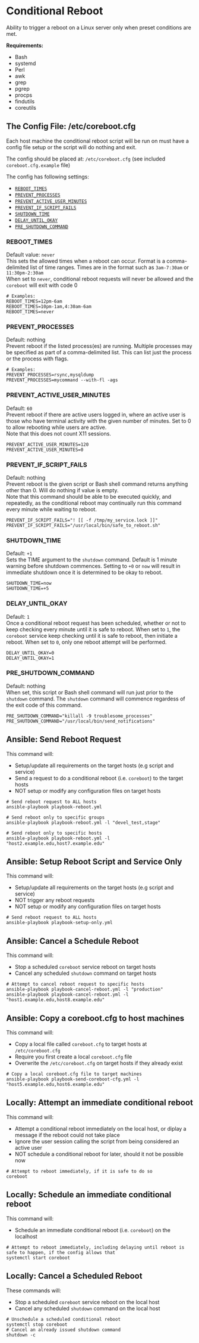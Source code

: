 Conditional Reboot
==================
Ability to trigger a reboot on a Linux server only when preset conditions are met.  

**Requirements:**  
 - Bash
 - systemd
 - Perl
 - awk
 - grep
 - pgrep
 - procps
 - findutils
 - coreutils

## The Config File: /etc/coreboot.cfg
Each host machine the conditional reboot script will be run on must have a config file setup
or the script will do nothing and exit.  

The config should be placed at: `/etc/coreboot.cfg` (see included `coreboot.cfg.example` file)  

The config has following settings:  
 * [`REBOOT_TIMES`](#reboot_times)
 * [`PREVENT_PROCESSES`](#prevent_processes)
 * [`PREVENT_ACTIVE_USER_MINUTES`](#prevent_active_user_minutes)
 * [`PREVENT_IF_SCRIPT_FAILS`](#prevent_if_script-fails)
 * [`SHUTDOWN_TIME`](#shutdown_time)
 * [`DELAY_UNTIL_OKAY`](#delay_until_okay)
 * [`PRE_SHUTDOWN_COMMAND`](#pre_shutdown_command)

### REBOOT_TIMES
Default value: `never`  
This sets the allowed times when a reboot can occur. Format is a comma-delimited list
of time ranges. Times are in the format such as `3am-7:30am` or `11:30pm-2:30am`  
When set to `never`, conditional reboot requests will never be allowed and the `coreboot` will exit with code 0  
```
# Examples:
REBOOT_TIMES=12pm-6am
REBOOT_TIMES=10pm-1am,4:30am-6am
REBOOT_TIMES=never
```

### PREVENT_PROCESSES
Default: nothing  
Prevent reboot if the listed process(es) are running. Multiple processes may be specified as part
of a comma-delimited list. This can list just the process or the process with flags.  
```
# Examples:
PREVENT_PROCESSES=rsync,mysqldump
PREVENT_PROCESSES=mycommand --with-fl -ags
```

### PREVENT_ACTIVE_USER_MINUTES
Default: `60`  
Prevent reboot if there are active users logged in, where an active user is those who have terminal
activity with the given number of minutes. Set to 0 to allow rebooting while users are active.  
Note that this does not count X11 sessions.  
```
PREVENT_ACTIVE_USER_MINUTES=120
PREVENT_ACTIVE_USER_MINUTES=0
```

### PREVENT_IF_SCRIPT_FAILS
Default: nothing  
Prevent reboot is the given script or Bash shell command returns anything other than 0. Will do nothing if
value is empty.  
Note that this command should be able to be executed quickly, and repeatedly, as the conditional reboot may
continually run this command every minute while waiting to reboot.  
```
PREVENT_IF_SCRIPT_FAILS="! [[ -f /tmp/my_service.lock ]]"
PREVENT_IF_SCRIPT_FAILS="/usr/local/bin/safe_to_reboot.sh"
```

### SHUTDOWN_TIME
Default: `+1`  
Sets the TIME argument to the `shutdown` command. Default is 1 minute warning before shutdown commences.
Setting to `+0` or `now` will result in immediate shutdown once it is determined to be okay to reboot.  
```
SHUTDOWN_TIME=now
SHUTDOWN_TIME=+5
```

### DELAY_UNTIL_OKAY
Default: `1`  
Once a conditional reboot request has been scheduled, whether or not to keep checking every minute until
it is safe to reboot. When set to `1`, the `coreboot` service keep checking until it is safe to reboot, then
initiate a reboot. When set to `0`, only one reboot attempt will be performed.  
```
DELAY_UNTIL_OKAY=0
DELAY_UNTIL_OKAY=1
```

### PRE_SHUTDOWN_COMMAND
Default: nothing  
When set, this script or Bash shell command will run just prior to the `shutdown` command. The `shutdown`
command will commence regardess of the exit code of this command.  
```
PRE_SHUTDOWN_COMMAND="killall -9 troublesome_processes"
PRE_SHUTDOWN_COMMAND="/usr/local/bin/send_notifications"
```


## Ansible: Send Reboot Request
This command will:  
 - Setup/update all requirements on the target hosts (e.g script and service)
 - Send a request to do a conditional reboot (i.e. `coreboot`) to the target hosts
 - NOT setup or modify any configuration files on target hosts
```
# Send reboot request to ALL hosts
ansible-playbook playbook-reboot.yml

# Send reboot only to specific groups
ansible-playbook playbook-reboot.yml -l "devel_test,stage"

# Send reboot only to specific hosts
ansible-playbook playbook-reboot.yml -l "host2.example.edu,host7.example.edu"
```

## Ansible: Setup Reboot Script and Service Only
This command will:  
 - Setup/update all requirements on the target hosts (e.g script and service)
 - NOT trigger any reboot requests
 - NOT setup or modify any configuration files on target hosts
```
# Send reboot request to ALL hosts
ansible-playbook playbook-setup-only.yml
```

## Ansible: Cancel a Schedule Reboot
This command will:  
 - Stop a scheduled `coreboot` service reboot on target hosts
 - Cancel any scheduled `shutdown` command on target hosts
```
# Attempt to cancel reboot request to specific hosts
ansible-playbook playbook-cancel-reboot.yml -l "production"
ansible-playbook playbook-cancel-reboot.yml -l "host1.example.edu,host8.example.edu"
```

## Ansible: Copy a coreboot.cfg to host machines
This command will:  
 - Copy a local file called `coreboot.cfg` to target hosts at `/etc/coreboot.cfg`
 - Require you first create a local `coreboot.cfg` file
 - Overwrite the `/etc/coreboot.cfg` on target hosts if they already exist
```
# Copy a local coreboot.cfg file to target machines
ansible-playbook playbook-send-coreboot-cfg.yml -l "host5.example.edu,host6.example.edu"
```

## Locally: Attempt an immediate conditional reboot
This command will:  
 - Attempt a conditional reboot immediately on the local host, or diplay a message if the reboot could not take place
 - Ignore the user session calling the script from being considered an active user
 - NOT schedule a conditional reboot for later, should it not be possible now
```
# Attempt to reboot immediately, if it is safe to do so
coreboot
```

## Locally: Schedule an immediate conditional reboot
This command will:  
 - Schedule an immediate conditional reboot (i.e. `coreboot`) on the localhost
```
# Attempt to reboot immediately, including delaying until reboot is safe to happen, if the config allows that
systemctl start coreboot
```

## Locally: Cancel a Scheduled Reboot
These commands will:  
 - Stop a scheduled `coreboot` service reboot on the local host
 - Cancel any scheduled `shutdown` command on the local host
```
# Unschedule a scheduled conditional reboot
systemctl stop coreboot
# Cancel an already issued shutdown command
shutdown -c
```

